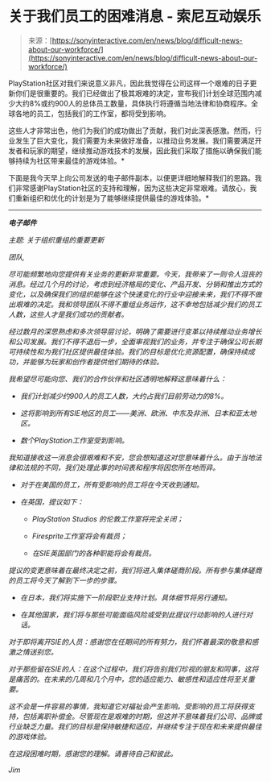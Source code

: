 <!--yml

category: 未分类

date: 2024-05-29 13:25:29

-->

# 关于我们员工的困难消息 - 索尼互动娱乐

> 来源：[https://sonyinteractive.com/en/news/blog/difficult-news-about-our-workforce/](https://sonyinteractive.com/en/news/blog/difficult-news-about-our-workforce/)

PlayStation社区对我们来说意义非凡，因此我觉得在公司这样一个艰难的日子更新你们是很重要的。我们已经做出了极其艰难的决定，宣布我们计划全球范围内减少大约8%或约900人的总体员工数量，具体执行将遵循当地法律和协商程序。全球各地的员工，包括我们的工作室，都将受到影响。

这些人才非常出色，他们为我们的成功做出了贡献，我们对此深表感激。然而，行业发生了巨大变化，我们需要为未来做好准备，以推动业务发展。我们需要满足开发者和玩家的期望，继续推动游戏技术的发展，因此我们采取了措施以确保我们能够持续为社区带来最佳的游戏体验。*

下面是我今天早上向公司发送的电子邮件副本，以便更详细地解释我们的思路。我们非常感谢PlayStation社区的支持和理解，因为这些决定非常艰难。请放心，我们重新组织和优化的计划是为了能够继续提供最佳的游戏体验。*

* * *

***电子邮件***

*主题: 关于组织重组的重要更新*

*团队,*

*尽可能频繁地向您提供有关业务的更新非常重要。今天，我带来了一则令人沮丧的消息。经过几个月的讨论，考虑到经济格局的变化、产品开发、分销和推出方式的变化，以及确保我们的组织能够在这个快速变化的行业中迎接未来，我们不得不做出艰难的决定。我和领导团队不得不重组业务运作，这不幸地包括减少我们的员工人数，这些人才是我们成功的贡献者。*

*经过数月的深思熟虑和多次领导层讨论，明确了需要进行变革以持续推动业务增长和公司发展。我们不得不退后一步，全面审视我们的业务，并专注于确保公司长期可持续性和为我们社区提供最佳体验。我们的目标是优化资源配置，确保持续成功，并能够为玩家和创作者提供他们期待的体验。*

*我希望尽可能向您、我们的合作伙伴和社区透明地解释这意味着什么：*

+   *我们计划减少约900人的员工人数，大约占我们目前劳动力的8%。*

+   *这将影响到所有SIE地区的员工——美洲、欧洲、中东及非洲、日本和亚太地区。*

+   *数个PlayStation工作室受到影响。*

*我知道接收这一消息会很艰难和不安，您会想知道这对您意味着什么。由于当地法律和法规的不同，我们处理此事的时间表和程序将因您所在地而异。*

+   *对于在美国的员工，所有受影响的员工将在今天收到通知。*

+   *在英国，提议如下：*

    +   *PlayStation Studios 的伦敦工作室将完全关闭；*

    +   *Firesprite工作室将会有裁员；*

    +   *在SIE英国部门的各种职能将会有裁员。*

*提议的变更意味着在最终决定之前，我们将进入集体磋商阶段。所有参与集体磋商的员工将今天了解到下一步的步骤。*

+   *在日本，我们将实施下一阶段职业支持计划。具体细节将另行通知。*

+   *在其他国家，我们将与那些可能面临风险或受到此提议行动影响的人进行对话。*

*对于即将离开SIE的人员：感谢您在任期间的所有努力，我们怀着最深的敬意和感激之情送别您。*

*对于那些留在SIE的人：在这个过程中，我们将告别我们珍视的朋友和同事，这将是痛苦的。在未来的几周和几个月中，您的适应能力、敏感性和适应性将至关重要。*

*这不会是一件容易的事情，我知道它对福祉会产生影响。受影响的员工将获得支持，包括离职补偿金。尽管现在是艰难的时期，但这并不意味着我们公司、品牌或行业缺乏力量。我们的目标是保持敏捷和适应，并继续专注于现在和未来提供最佳的游戏体验。*

*在这段困难时期，感谢您的理解。请善待自己和彼此。*

*Jim*
